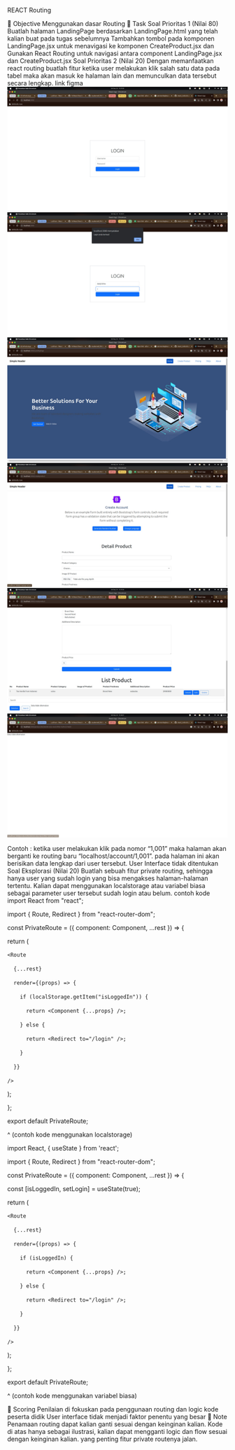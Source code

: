 REACT Routing


🎯 Objective
Menggunakan dasar Routing
📝 Task
Soal Prioritas 1 (Nilai 80)
Buatlah halaman LandingPage berdasarkan LandingPage.html yang telah kalian buat pada tugas sebelumnya
Tambahkan tombol pada komponen LandingPage.jsx untuk menavigasi ke komponen CreateProduct.jsx dan Gunakan React Routing untuk navigasi antara component LandingPage.jsx dan CreateProduct.jsx
Soal Prioritas 2 (Nilai 20)
Dengan memanfaatkan react routing buatlah fitur ketika user melakukan klik salah satu data pada tabel maka akan masuk ke halaman lain dan memunculkan data tersebut secara lengkap. link figma
![Alt text](<../Screenshots/WhatsApp Image 2023-09-26 at 15.30.06.jpeg>)
![Alt text](<../Screenshots/WhatsApp Image 2023-09-26 at 15.34.59.jpeg>)
![Alt text](<../Screenshots/WhatsApp Image 2023-09-26 at 15.35.06.jpeg>)
![Alt text](<../Screenshots/WhatsApp Image 2023-09-26 at 15.35.17.jpeg>)
![Alt text](<../Screenshots/WhatsApp Image 2023-09-26 at 15.35.59.jpeg>)
![Alt text](<../Screenshots/WhatsApp Image 2023-09-26 at 15.36.06.jpeg>)


Contoh : ketika user melakukan klik pada nomor “1,001” maka halaman akan berganti ke routing baru “localhost/account/1,001”. pada halaman ini akan berisikan data lengkap dari user tersebut. User Interface tidak ditentukan
Soal Eksplorasi (Nilai 20)
Buatlah sebuah fitur private routing, sehingga hanya user yang sudah login yang bisa mengakses halaman-halaman tertentu.
Kalian dapat menggunakan localstorage atau variabel biasa sebagai parameter user tersebut sudah login atau belum. contoh kode
import React from "react";

import { Route, Redirect } from "react-router-dom";


const PrivateRoute = ({ component: Component, ...rest }) => {

  return (

    <Route

      {...rest}

      render={(props) => {

        if (localStorage.getItem("isLoggedIn")) {

          return <Component {...props} />;

        } else {

          return <Redirect to="/login" />;

        }

      }}

    />

  );

};


export default PrivateRoute;

^ (contoh kode menggunakan localstorage)


import React, { useState } from 'react';

import { Route, Redirect } from "react-router-dom";


const PrivateRoute = ({ component: Component, ...rest }) => {

const [isLoggedIn, setLogin] = useState(true);

  return (

    <Route

      {...rest}

      render={(props) => {

        if (isLoggedIn) {

          return <Component {...props} />;

        } else {

          return <Redirect to="/login" />;

        }

      }}

    />

  );

};


export default PrivateRoute;

^ (contoh kode menggunakan variabel biasa)

💯 Scoring
Penilaian di fokuskan pada penggunaan routing dan logic kode peserta didik
User interface tidak menjadi faktor penentu yang besar
📝 Note
Penamaan routing dapat kalian ganti sesuai dengan keinginan kalian.
Kode di atas hanya sebagai ilustrasi, kalian dapat mengganti logic dan flow sesuai dengan keinginan kalian. yang penting fitur private routenya jalan.
